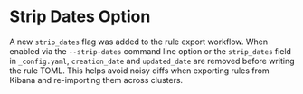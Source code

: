 # Strip Dates Option

A new `strip_dates` flag was added to the rule export workflow. When enabled via the
`--strip-dates` command line option or the `strip_dates` field in `_config.yaml`,
`creation_date` and `updated_date` are removed before writing the rule TOML.
This helps avoid noisy diffs when exporting rules from Kibana and re-importing
them across clusters.

